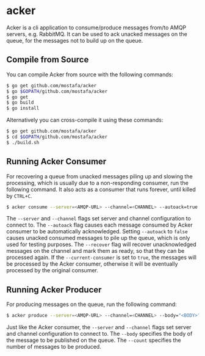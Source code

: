 # acker

Acker is a cli application to consume/produce messages from/to AMQP servers, e.g. RabbitMQ. It can be used to ack unacked messages on the queue, for the messages not to build up on the queue.

## Compile from Source

You can compile Acker from source with the following commands:

```bash
$ go get github.com/mostafa/acker
$ go $GOPATH/github.com/mostafa/acker
$ go get
$ go build
$ go install
```

Alternatively you can cross-compile it using these commands:

```bash
$ go get github.com/mostafa/acker
$ cd $GOPATH/github.com/mostafa/acker
$ ./build.sh
```

## Running Acker Consumer

For recovering a queue from unacked messages piling up and slowing the processing, which is usually due to a non-responding consumer, run the following command. It also acts as a consumer that runs forever, until killed by `CTRL+C`.

```bash
$ acker consume --server=<AMQP-URL> --channel=<CHANNEL> --autoack=true --recover=true --current-consumer=true
```

The `--server` and `--channel` flags set server and channel configuration to connect to. The `--autoack` flag causes each message consumed by Acker consumer to be automatically acknowledged. Setting `--autoack` to `false` causes unacked consumed messages to pile up the queue, which is only used for testing purposes. The `--recover` flag will recover unacknowledged messages on the channel and mark them as ready, so that they can be processed again. If the `--current-consumer` is set to `true`, the messages will be processed by the Acker consumer, otherwise it will be eventually processed by the original consumer.

## Running Acker Producer

For producing messages on the queue, run the following command:

```bash
$ acker produce --server=<AMQP-URL> --channel=<CHANNEL> --body="<BODY>" --count=10
```

Just like the Acker consumer, the `--server` and `--channel` flags set server and channel configuration to connect to. The `--body` specifies the body of the message to be published on the queue. The `--count` specifies the number of messages to be produced.
